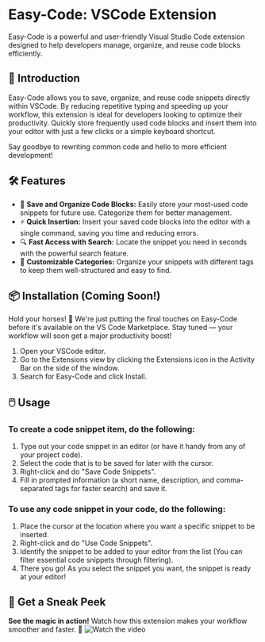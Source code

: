 # Easy-Code: VSCode Extension

Easy-Code is a powerful and user-friendly Visual Studio Code extension designed to help developers manage, organize, and reuse code blocks efficiently.

## 🚀 Introduction

Easy-Code allows you to save, organize, and reuse code snippets directly within VSCode. By reducing repetitive typing and speeding up your workflow, this extension is ideal for developers looking to optimize their productivity. Quickly store frequently used code blocks and insert them into your editor with just a few clicks or a simple keyboard shortcut.

Say goodbye to rewriting common code and hello to more efficient development!

## 🛠️ Features

- 💾 **Save and Organize Code Blocks:** Easily store your most-used code snippets for future use. Categorize them for better management.
- ⚡ **Quick Insertion:** Insert your saved code blocks into the editor with a single command, saving you time and reducing errors.
- 🔍 **Fast Access with Search:** Locate the snippet you need in seconds with the powerful search feature.
- 📂 **Customizable Categories:** Organize your snippets with different tags to keep them well-structured and easy to find.

## 📦 Installation (Coming Soon!)

Hold your horses! 🐎 We're just putting the final touches on Easy-Code before it's available on the VS Code Marketplace. Stay tuned — your workflow will soon get a major productivity boost!

1. Open your VSCode editor.
2. Go to the Extensions view by clicking the Extensions icon in the Activity Bar on the side of the window.
3. Search for Easy-Code and click Install.

## 🖱️ Usage

### To create a code snippet item, do the following:

1. Type out your code snippet in an editor (or have it handy from any of your project code).
2. Select the code that is to be saved for later with the cursor.
3. Right-click and do "Save Code Snippets".
4. Fill in prompted information (a short name, description, and comma-separated tags for faster search) and save it.

### To use any code snippet in your code, do the following:

1. Place the cursor at the location where you want a specific snippet to be inserted.
2. Right-click and do "Use Code Snippets".
3. Identify the snippet to be added to your editor from the list (You can filter essential code snippets through filtering).
4. There you go! As you select the snippet you want, the snippet is ready at your editor!

## 🎥 Get a Sneak Peek

**See the magic in action!** Watch how this extension makes your workflow smoother and faster. 🎯
![Watch the video](https://github.com/user-attachments/assets/8094f6fc-8f1e-4219-bf27-5f0e0d8ed2f6)
